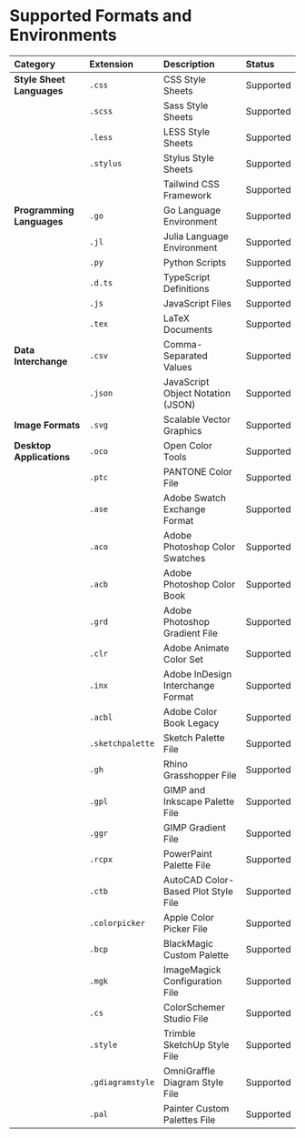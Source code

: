 # Supported Formats and Environments

| Category                    | Extension         | Description                               | Status         |
| :-------------------------- | :---------------- | :---------------------------------------- | :------------- |
| **Style Sheet Languages**   | `.css`            | CSS Style Sheets                          | Supported      |
|                             | `.scss`           | Sass Style Sheets                         | Supported      |
|                             | `.less`           | LESS Style Sheets                         | Supported      |
|                             | `.stylus`         | Stylus Style Sheets                       | Supported      |
|                             |                   | Tailwind CSS Framework                    | Supported      |
| **Programming Languages**   | `.go`             | Go Language Environment                   | Supported      |
|                             | `.jl`             | Julia Language Environment                | Supported      |
|                             | `.py`             | Python Scripts                            | Supported      |
|                             | `.d.ts`           | TypeScript Definitions                    | Supported      |
|                             | `.js`             | JavaScript Files                          | Supported      |
|                             | `.tex`            | LaTeX Documents                           | Supported      |
| **Data Interchange**        | `.csv`            | Comma-Separated Values                    | Supported      |
|                             | `.json`           | JavaScript Object Notation (JSON)         | Supported      |
| **Image Formats**           | `.svg`            | Scalable Vector Graphics                  | Supported      |
| **Desktop Applications**    | `.oco`            | Open Color Tools                          | Supported      |
|                             | `.ptc`            | PANTONE Color File                        | Supported      |
|                             | `.ase`            | Adobe Swatch Exchange Format              | Supported      |
|                             | `.aco`            | Adobe Photoshop Color Swatches            | Supported      |
|                             | `.acb`            | Adobe Photoshop Color Book                | Supported      |
|                             | `.grd`            | Adobe Photoshop Gradient File             | Supported      |
|                             | `.clr`            | Adobe Animate Color Set                   | Supported      |
|                             | `.inx`            | Adobe InDesign Interchange Format         | Supported      |
|                             | `.acbl`           | Adobe Color Book Legacy                   | Supported      |
|                             | `.sketchpalette`  | Sketch Palette File                       | Supported      |
|                             | `.gh`             | Rhino Grasshopper File                    | Supported      |
|                             | `.gpl`            | GIMP and Inkscape Palette File            | Supported      |
|                             | `.ggr`            | GIMP Gradient File                        | Supported      |
|                             | `.rcpx`           | PowerPaint Palette File                   | Supported      |
|                             | `.ctb`            | AutoCAD Color-Based Plot Style File       | Supported      |
|                             | `.colorpicker`    | Apple Color Picker File                   | Supported      |
|                             | `.bcp`            | BlackMagic Custom Palette                 | Supported      |
|                             | `.mgk`            | ImageMagick Configuration File            | Supported      |
|                             | `.cs`             | ColorSchemer Studio File                  | Supported      |
|                             | `.style`          | Trimble SketchUp Style File               | Supported      |
|                             | `.gdiagramstyle`  | OmniGraffle Diagram Style File            | Supported      |
|                             | `.pal`            | Painter Custom Palettes File              | Supported      |

